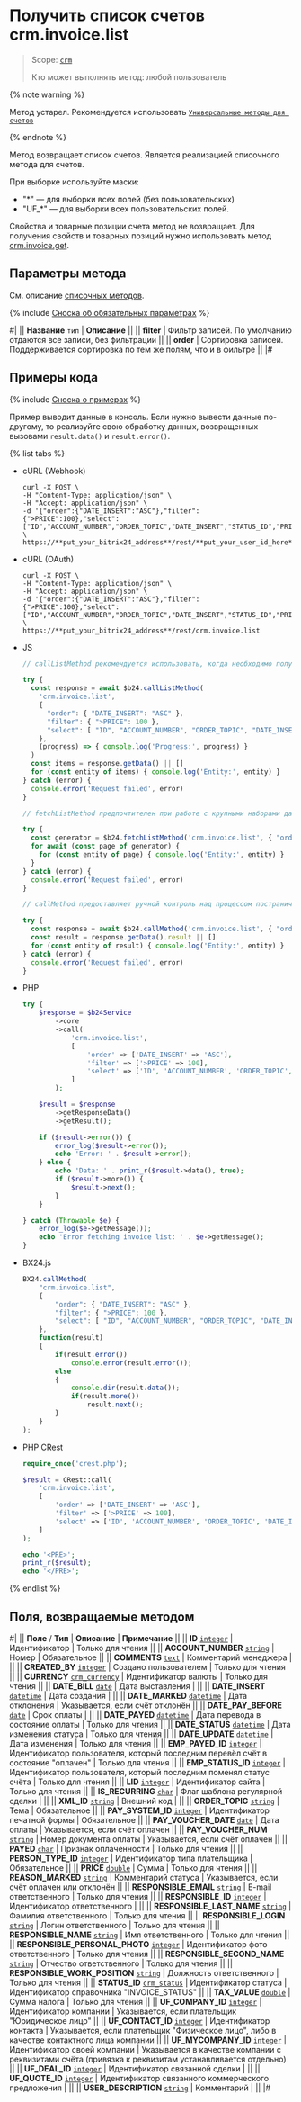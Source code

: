 # Получить список счетов crm.invoice.list

> Scope: [`crm`](../../../scopes/permissions.md)
>
> Кто может выполнять метод: любой пользователь

{% note warning %}

Метод устарел. Рекомендуется использовать  [`Универсальные методы для счетов`](../../universal/invoice.md)

{% endnote %}

Метод возвращает список счетов. Является реализацией списочного метода для счетов.

При выборке используйте маски:

- "*" — для выборки всех полей (без пользовательских)
- "UF_*" — для выборки всех пользовательских полей.

Свойства и товарные позиции счета метод не возвращает.
Для получения свойств и товарных позиций нужно использовать метод [crm.invoice.get](./crm-invoice-get.md).

## Параметры метода

См. описание [списочных методов](../../../../settings/how-to-call-rest-api/list-methods-pecularities.md).

{% include [Сноска об обязательных параметрах](../../../../_includes/required.md) %}

#|
|| **Название**
`тип` | **Описание** ||
|| **filter**
 | Фильтр записей. По умолчанию отдаются все записи, без фильтрации ||
|| **order**
 | Сортировка записей. Поддерживается сортировка по тем же полям, что и в фильтре ||
|#

## Примеры кода

{% include [Сноска о примерах](../../../../_includes/examples.md) %}

Пример выводит данные в консоль. Если нужно вывести данные по-другому, то реализуйте свою обработку данных, возвращенных вызовами `result.data()` и `result.error()`.

{% list tabs %}

- cURL (Webhook)

    ```http
    curl -X POST \
    -H "Content-Type: application/json" \
    -H "Accept: application/json" \
    -d '{"order":{"DATE_INSERT":"ASC"},"filter":{">PRICE":100},"select":["ID","ACCOUNT_NUMBER","ORDER_TOPIC","DATE_INSERT","STATUS_ID","PRICE","CURRENCY_ID"]}' \
    https://**put_your_bitrix24_address**/rest/**put_your_user_id_here**/**put_your_webbhook_here**/crm.invoice.list
    ```

- cURL (OAuth)

    ```http
    curl -X POST \
    -H "Content-Type: application/json" \
    -H "Accept: application/json" \
    -d '{"order":{"DATE_INSERT":"ASC"},"filter":{">PRICE":100},"select":["ID","ACCOUNT_NUMBER","ORDER_TOPIC","DATE_INSERT","STATUS_ID","PRICE","CURRENCY_ID"],"auth":"**put_access_token_here**"}' \
    https://**put_your_bitrix24_address**/rest/crm.invoice.list
    ```

- JS


    ```js
    // callListMethod рекомендуется использовать, когда необходимо получить весь набор списочных данных и объём записей относительно невелик (до примерно 1000 элементов). Метод загружает все данные сразу, что может привести к высокой нагрузке на память при работе с большими объемами.
    
    try {
      const response = await $b24.callListMethod(
        'crm.invoice.list',
        {
          "order": { "DATE_INSERT": "ASC" },
          "filter": { ">PRICE": 100 },
          "select": [ "ID", "ACCOUNT_NUMBER", "ORDER_TOPIC", "DATE_INSERT", "STATUS_ID", "PRICE", "CURRENCY_ID" ]
        },
        (progress) => { console.log('Progress:', progress) }
      )
      const items = response.getData() || []
      for (const entity of items) { console.log('Entity:', entity) }
    } catch (error) {
      console.error('Request failed', error)
    }
    
    // fetchListMethod предпочтителен при работе с крупными наборами данных. Метод реализует итеративную выборку с использованием генератора, что позволяет обрабатывать данные по частям и эффективно использовать память.
    
    try {
      const generator = $b24.fetchListMethod('crm.invoice.list', { "order": { "DATE_INSERT": "ASC" }, "filter": { ">PRICE": 100 }, "select": [ "ID", "ACCOUNT_NUMBER", "ORDER_TOPIC", "DATE_INSERT", "STATUS_ID", "PRICE", "CURRENCY_ID" ] }, 'ID')
      for await (const page of generator) {
        for (const entity of page) { console.log('Entity:', entity) }
      }
    } catch (error) {
      console.error('Request failed', error)
    }
    
    // callMethod предоставляет ручной контроль над процессом постраничного получения данных через параметр start. Подходит для сценариев, где требуется точное управление пакетами запросов. Однако при больших объемах данных может быть менее эффективным по сравнению с fetchListMethod.
    
    try {
      const response = await $b24.callMethod('crm.invoice.list', { "order": { "DATE_INSERT": "ASC" }, "filter": { ">PRICE": 100 }, "select": [ "ID", "ACCOUNT_NUMBER", "ORDER_TOPIC", "DATE_INSERT", "STATUS_ID", "PRICE", "CURRENCY_ID" ] }, 0)
      const result = response.getData().result || []
      for (const entity of result) { console.log('Entity:', entity) }
    } catch (error) {
      console.error('Request failed', error)
    }
    ```

- PHP


    ```php
    try {
        $response = $b24Service
            ->core
            ->call(
                'crm.invoice.list',
                [
                    'order' => ['DATE_INSERT' => 'ASC'],
                    'filter' => ['>PRICE' => 100],
                    'select' => ['ID', 'ACCOUNT_NUMBER', 'ORDER_TOPIC', 'DATE_INSERT', 'STATUS_ID', 'PRICE', 'CURRENCY_ID'],
                ]
            );
    
        $result = $response
            ->getResponseData()
            ->getResult();
    
        if ($result->error()) {
            error_log($result->error());
            echo 'Error: ' . $result->error();
        } else {
            echo 'Data: ' . print_r($result->data(), true);
            if ($result->more()) {
                $result->next();
            }
        }
    
    } catch (Throwable $e) {
        error_log($e->getMessage());
        echo 'Error fetching invoice list: ' . $e->getMessage();
    }
    ```

- BX24.js

    ```js
    BX24.callMethod(
        "crm.invoice.list",
        {
            "order": { "DATE_INSERT": "ASC" },
            "filter": { ">PRICE": 100 },
            "select": [ "ID", "ACCOUNT_NUMBER", "ORDER_TOPIC", "DATE_INSERT", "STATUS_ID", "PRICE", "CURRENCY_ID" ]
        },
        function(result)
        {
            if(result.error())
                console.error(result.error());
            else
            {
                console.dir(result.data());
                if(result.more())
                    result.next();
            }
        }
    );
    ```

- PHP CRest

    ```php
    require_once('crest.php');

    $result = CRest::call(
        'crm.invoice.list',
        [
            'order' => ['DATE_INSERT' => 'ASC'],
            'filter' => ['>PRICE' => 100],
            'select' => ['ID', 'ACCOUNT_NUMBER', 'ORDER_TOPIC', 'DATE_INSERT', 'STATUS_ID', 'PRICE', 'CURRENCY_ID']
        ]
    );

    echo '<PRE>';
    print_r($result);
    echo '</PRE>';
    ```

{% endlist %}

## Поля, возвращаемые методом

#|
|| **Поле** / **Тип** | **Описание** | **Примечание** ||
|| **ID**
[`integer`](../../../data-types.md) | Идентификатор | Только для чтения ||
|| **ACCOUNT_NUMBER**
[`string`](../../../data-types.md) | Номер | Обязательное ||
|| **COMMENTS**
[`text`](../../../data-types.md) | Комментарий менеджера | ||
|| **CREATED_BY**
[`integer`](../../../data-types.md) | Создано пользователем | Только для чтения ||
|| **CURRENCY**
[`crm_currency`](../../../data-types.md) | Идентификатор валюты | Только для чтения ||
|| **DATE_BILL**
[`date`](../../../data-types.md) | Дата выставления | ||
|| **DATE_INSERT**
[`datetime`](../../../data-types.md) | Дата создания | ||
|| **DATE_MARKED**
[`datetime`](../../../data-types.md) | Дата отклонения | Указывается, если счёт отклонён ||
|| **DATE_PAY_BEFORE**
[`date`](../../../data-types.md) | Срок оплаты | ||
|| **DATE_PAYED**
[`datetime`](../../../data-types.md) | Дата перевода в состояние оплаты | Только для чтения ||
|| **DATE_STATUS**
[`datetime`](../../../data-types.md) | Дата изменения статуса | Только для чтения ||
|| **DATE_UPDATE**
[`datetime`](../../../data-types.md) | Дата изменения | Только для чтения ||
|| **EMP_PAYED_ID**
[`integer`](../../../data-types.md) | Идентификатор пользователя, который последним перевёл счёт в состояние "оплачен" | Только для чтения ||
|| **EMP_STATUS_ID**
[`integer`](../../../data-types.md) | Идентификатор пользователя, который последним поменял статус счёта | Только для чтения ||
|| **LID**
[`integer`](../../../data-types.md) | Идентификатор сайта | Только для чтения ||
|| **IS_RECURRING**
[`char`](../../../data-types.md) | Флаг шаблона регулярной сделки | ||
|| **XML_ID**
[`string`](../../../data-types.md) | Внешний код | ||
|| **ORDER_TOPIC**
[`string`](../../../data-types.md) | Тема | Обязательное ||
|| **PAY_SYSTEM_ID**
[`integer`](../../../data-types.md) | Идентификатор печатной формы | Обязательное ||
|| **PAY_VOUCHER_DATE**
[`date`](../../../data-types.md) | Дата оплаты | Указывается, если счёт оплачен ||
|| **PAY_VOUCHER_NUM**
[`string`](../../../data-types.md) | Номер документа оплаты | Указывается, если счёт оплачен ||
|| **PAYED**
[`char`](../../../data-types.md) | Признак оплаченности | Только для чтения ||
|| **PERSON_TYPE_ID**
[`integer`](../../../data-types.md) | Идентификатор типа плательщика | Обязательное ||
|| **PRICE**
[`double`](../../../data-types.md) | Сумма | Только для чтения ||
|| **REASON_MARKED**
[`string`](../../../data-types.md) | Комментарий статуса | Указывается, если счёт оплачен или отклонён ||
|| **RESPONSIBLE_EMAIL**
[`string`](../../../data-types.md) | E-mail ответственного | Только для чтения ||
|| **RESPONSIBLE_ID**
[`integer`](../../../data-types.md) | Идентификатор ответственного | ||
|| **RESPONSIBLE_LAST_NAME**
[`string`](../../../data-types.md) | Фамилия ответственного | Только для чтения ||
|| **RESPONSIBLE_LOGIN**
[`string`](../../../data-types.md) | Логин ответственного | Только для чтения ||
|| **RESPONSIBLE_NAME**
[`string`](../../../data-types.md) | Имя ответственного | Только для чтения ||
|| **RESPONSIBLE_PERSONAL_PHOTO**
[`integer`](../../../data-types.md) | Идентификатор фото ответственного | Только для чтения ||
|| **RESPONSIBLE_SECOND_NAME**
[`string`](../../../data-types.md) | Отчество ответственного | Только для чтения ||
|| **RESPONSIBLE_WORK_POSITION**
[`string`](../../../data-types.md) | Должность ответственного | Только для чтения ||
|| **STATUS_ID**
[`crm_status`](../../../data-types.md) | Идентификатор статуса | Идентификатор справочника "INVOICE_STATUS" ||
|| **TAX_VALUE**
[`double`](../../../data-types.md) | Сумма налога | Только для чтения ||
|| **UF_COMPANY_ID**
[`integer`](../../../data-types.md) | Идентификатор компании | Указывается, если плательщик "Юридическое лицо" ||
|| **UF_CONTACT_ID**
[`integer`](../../../data-types.md) | Идентификатор контакта | Указывается, если плательщик "Физическое лицо", либо в качестве контактного лица компании ||
|| **UF_MYCOMPANY_ID**
[`integer`](../../../data-types.md) | Идентификатор своей компании | Указывается в качестве компании с реквизитами счёта (привязка к реквизитам устанавливается отдельно) ||
|| **UF_DEAL_ID**
[`integer`](../../../data-types.md) | Идентификатор связанной сделки | ||
|| **UF_QUOTE_ID**
[`integer`](../../../data-types.md) | Идентификатор связанного коммерческого предложения | ||
|| **USER_DESCRIPTION**
[`string`](../../../data-types.md) | Комментарий | ||
|#